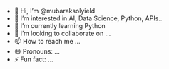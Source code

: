 - 👋 Hi, I’m @mubaraksolyield
- 👀 I’m interested in AI, Data Science, Python, APIs..
- 🌱 I’m currently learning Python
- 💞️ I’m looking to collaborate on ...
- 📫 How to reach me ...
- 😄 Pronouns: ...
- ⚡ Fun fact: ...
